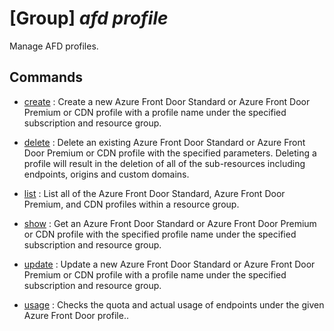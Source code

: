 # [Group] _afd profile_

Manage AFD profiles.

## Commands

- [create](/Commands/afd/profile/_create.md)
: Create a new Azure Front Door Standard or Azure Front Door Premium or CDN profile with a profile name under the specified subscription and resource group.

- [delete](/Commands/afd/profile/_delete.md)
: Delete an existing  Azure Front Door Standard or Azure Front Door Premium or CDN profile with the specified parameters. Deleting a profile will result in the deletion of all of the sub-resources including endpoints, origins and custom domains.

- [list](/Commands/afd/profile/_list.md)
: List all of the Azure Front Door Standard, Azure Front Door Premium, and CDN profiles within a resource group.

- [show](/Commands/afd/profile/_show.md)
: Get an Azure Front Door Standard or Azure Front Door Premium or CDN profile with the specified profile name under the specified subscription and resource group.

- [update](/Commands/afd/profile/_update.md)
: Update a new Azure Front Door Standard or Azure Front Door Premium or CDN profile with a profile name under the specified subscription and resource group.

- [usage](/Commands/afd/profile/_usage.md)
: Checks the quota and actual usage of endpoints under the given Azure Front Door profile..
